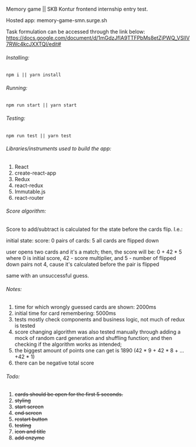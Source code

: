 Memory game || SKB Kontur frontend internship entry test.

Hosted app: memory-game-smn.surge.sh


Task formulation can be accessed through the link below:
https://docs.google.com/document/d/1mGdzJfIA9TTFPbMs8etZjPWQ_VSlIV7RWc4kcJXXTQI/edit#

###### Installing:
    npm i || yarn install
###### Running:
    npm run start || yarn start
###### Testing:
    npm run test || yarn test


###### Libraries/instruments used to build the app:
1. React
2. create-react-app
3. Redux
4. react-redux
5. Immutable.js
6. react-router

###### Score algorithm:
Score to add/subtract is calculated for the state before the cards flip.
I.e.:

initial state:
score: 0
pairs of cards: 5
all cards are flipped down

user opens two cards and it's a match; then, the score will be: 0 + 42 * 5
where 0 is initial score, 42 - score multiplier, and 5 - number of flipped down pairs
not 4, cause it's calculated before the pair is flipped

same with an unsuccessful guess.

###### Notes:
1. time for which wrongly guessed cards are shown: 2000ms
2. initial time for card remembering: 5000ms
3. tests mostly check components and business logic, not much of redux is tested
4. score changing algorithm was also tested manually through adding a mock of random card generation
and shuffling function; and then checking if the algorithm works as intended;
5. the biggest amount of points one can get is 1890 (42 \* 9 + 42 \* 8 + ... +42 \* 1)
6. there can be negative total score

###### Todo:
1. ~~cards should be open for the first 5 seconds.~~
2. ~~styling~~
3. ~~start screen~~
4. ~~end screen~~
5. ~~restart button~~
6. ~~testing~~
7. ~~icon and title~~
8. ~~add enzyme~~